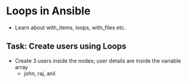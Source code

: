 # Loops in Ansible

- Learn about with_items, loops, with_files etc.

## Task: Create users using Loops

- Create 3 users inside the nodes; user details are inside the variable array
  - john, raj, anil

